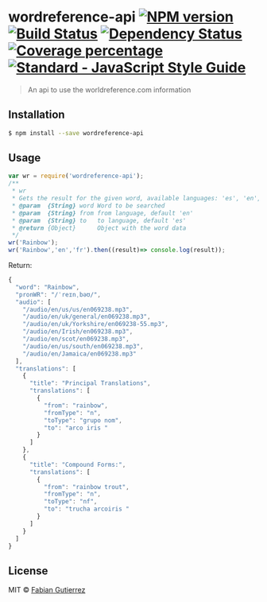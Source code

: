 # wordreference-api [![NPM version][npm-image]][npm-url] [![Build Status][travis-image]][travis-url] [![Dependency Status][daviddm-image]][daviddm-url] [![Coverage percentage][coveralls-image]][coveralls-url][![Standard - JavaScript Style Guide](https://img.shields.io/badge/code_style-standard-brightgreen.svg)](http://standardjs.com/)

> An api to use the worldreference.com information

## Installation

```sh
$ npm install --save wordreference-api
```

## Usage

```js
var wr = require('wordreference-api');
/**
 * wr
 * Gets the result for the given word, available languages: 'es', 'en', 'it', 'fr'
 * @param  {String} word Word to be searched
 * @param  {String} from from language, default 'en'
 * @param  {String} to   to language, default 'es'
 * @return {Object}      Object with the word data
 */
wr('Rainbow');
wr('Rainbow','en','fr').then((result)=> console.log(result));
```
Return:
``` javascript
{
  "word": "Rainbow",
  "pronWR": "/ˈreɪnˌbəʊ/",
  "audio": [
    "/audio/en/us/us/en069238.mp3",
    "/audio/en/uk/general/en069238.mp3",
    "/audio/en/uk/Yorkshire/en069238-55.mp3",
    "/audio/en/Irish/en069238.mp3",
    "/audio/en/scot/en069238.mp3",
    "/audio/en/us/south/en069238.mp3",
    "/audio/en/Jamaica/en069238.mp3"
  ],
  "translations": [
    {
      "title": "Principal Translations",
      "translations": [
        {
          "from": "rainbow",
          "fromType": "n",
          "toType": "grupo nom",
          "to": "arco iris "
        }
      ]
    },
    {
      "title": "Compound Forms:",
      "translations": [
        {
          "from": "rainbow trout",
          "fromType": "n",
          "toType": "nf",
          "to": "trucha arcoiris "
        }
      ]
    }
  ]
}
```
## License

MIT © [Fabian Gutierrez](fabiangutierrez.co)


[npm-image]: https://badge.fury.io/js/wordreference-api.svg
[npm-url]: https://npmjs.org/package/wordreference-api
[travis-image]: https://travis-ci.org/fega/wordreference-api.svg?branch=master
[travis-url]: https://travis-ci.org/fega/wordreference-api
[daviddm-image]: https://david-dm.org/fega/wordreference-api.svg?theme=shields.io
[daviddm-url]: https://david-dm.org/fega/wordreference-api
[coveralls-image]: https://coveralls.io/repos/fega/wordreference-api/badge.svg
[coveralls-url]: https://coveralls.io/r/fega/wordreference-api
